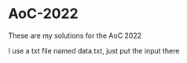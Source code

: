 # AoC-2022

These are my solutions for the AoC 2022 

I use a txt file named data.txt, just put the input there
